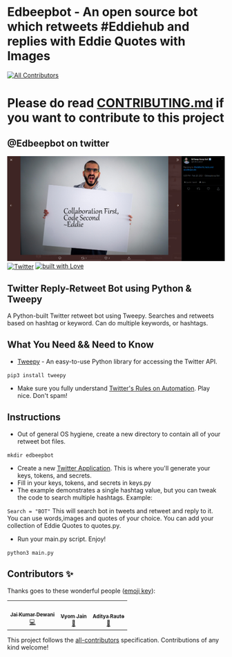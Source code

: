# Edbeepbot - An open source bot which retweets #Eddiehub and replies with Eddie Quotes with Images
<!-- ALL-CONTRIBUTORS-BADGE:START - Do not remove or modify this section -->
[![All Contributors](https://img.shields.io/badge/all_contributors-3-orange.svg?style=flat-square)](#contributors-)
<!-- ALL-CONTRIBUTORS-BADGE:END -->
# Please do read [CONTRIBUTING.md](https://github.com/kcoder63/Edbeepbot/blob/main/CONTRIBUTING.md) if you want to contribute to this project
## @Edbeepbot on twitter
<img src="twitter.png">
<a href="https://twitter.com/Edbeepbot" target="_blank"><img src="https://cdn2.iconfinder.com/data/icons/social-media-2199/64/social_media_isometric_6-twitter-512.png" height="120px" width="120px" alt="Twitter" align="center"></a>
<a href="https://github.com/kcoder63/"><img src="http://ForTheBadge.com/images/badges/built-with-love.svg" alt="built with Love"></a><br>

## Twitter Reply-Retweet Bot using Python & Tweepy
A Python-built Twitter retweet bot using Tweepy. Searches and retweets based on hashtag or keyword. Can do multiple keywords, or hashtags.

What You Need && Need to Know
----------

* [Tweepy](http://www.tweepy.org/) - An easy-to-use Python library for accessing the Twitter API.

`pip3 install tweepy`

* Make sure you fully understand [Twitter's Rules on Automation](https://support.twitter.com/articles/76915). Play nice. Don't spam! 

Instructions
----------

* Out of general OS hygiene, create a new directory to contain all of your retweet bot files.

`mkdir edbeepbot`

* Create a new [Twitter Application](https://apps.twitter.com/app/new). This is where you'll generate your keys, tokens, and secrets.
* Fill in your keys, tokens, and secrets in keys.py
* The example demonstrates a single hashtag value, but you can tweak the code to search multiple hashtags. Example:

 `Search = "BOT"` This will search bot in tweets and retweet and reply to it. You can use words,images and quotes of your choice.
 You can add your collection of Eddie Quotes to quotes.py.
* Run your main.py script. Enjoy! 

`python3 main.py`


## Contributors ✨

Thanks goes to these wonderful people ([emoji key](https://allcontributors.org/docs/en/emoji-key)):

<!-- ALL-CONTRIBUTORS-LIST:START - Do not remove or modify this section -->
<!-- prettier-ignore-start -->
<!-- markdownlint-disable -->
<table>
  <tr>
    <td align="center"><a href="https://jaid.tech/"><img src="https://avatars.githubusercontent.com/u/33520257?v=4?s=100" width="100px;" alt=""/><br /><sub><b>Jai Kumar Dewani</b></sub></a><br /><a href="https://github.com/kcoder63/Edbeepbot/commits?author=jai-dewani" title="Code">💻</a></td>
    <td align="center"><a href="https://github.com/Vyvy-vi"><img src="https://avatars.githubusercontent.com/u/62864373?v=4?s=100" width="100px;" alt=""/><br /><sub><b>Vyom Jain</b></sub></a><br /><a href="#question-vyvy-vi" title="Answering Questions">💬</a></td>
    <td align="center"><a href="https://github.com/adityaraute"><img src="https://avatars.githubusercontent.com/u/43912470?v=4?s=100" width="100px;" alt=""/><br /><sub><b>Aditya Raute</b></sub></a><br /><a href="https://github.com/kcoder63/Edbeepbot/issues?q=author%3Aadityaraute" title="Bug reports">🐛</a></td>
  </tr>
</table>

<!-- markdownlint-restore -->
<!-- prettier-ignore-end -->

<!-- ALL-CONTRIBUTORS-LIST:END -->

This project follows the [all-contributors](https://github.com/all-contributors/all-contributors) specification. Contributions of any kind welcome!
